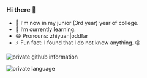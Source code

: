 <!--
**oddfar/oddfar** is a ✨ _special_ ✨ repository because its `README.md` (this file) appears on your GitHub profile.

Here are some ideas to get you started:

- 🔭 I’m currently working on ...
- 🌱 I’m currently learning ...
- 👯 I’m looking to collaborate on ...
- 🤔 I’m looking for help with ...
- 💬 Ask me about ...
- 📫 How to reach me: ...
- 😄 Pronouns: ...
- ⚡ Fun fact: ...
-->

### Hi there 👋

- 🔭 I'm now in my junior (3rd year) year of college.
- 🌱 I’m currently learning.
- 😄 Pronouns: zhiyuan|oddfar
- ⚡ Fun fact: I found that I do not know anything. 😣


![private github information](https://github-readme-stats.vercel.app/api?username=oddfar&show_icons=true&theme=Gradient)

![private language](https://github-readme-stats.vercel.app/api/top-langs/?username=oddfar&layout=compact&langs_count=8&hide_border=true)
